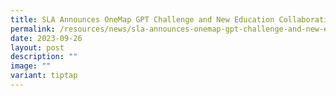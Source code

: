 ```yaml
---
title: SLA Announces OneMap GPT Challenge and New Education Collaborations
permalink: /resources/news/sla-announces-onemap-gpt-challenge-and-new-education-collaborations/
date: 2023-09-26
layout: post
description: ""
image: ""
variant: tiptap
---
```

<p></p>